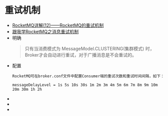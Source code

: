 # 重试机制
- [RocketMQ详解(12)——RocketMQ的重试机制](https://blog.csdn.net/weixin_34452850/article/details/82746852)
- [跟我学RocketMQ之消息重试机制](https://juejin.im/entry/6844903809186005000)
- 明确
    > 只有当消费模式为 MessageModel.CLUSTERING(集群模式) 时，Broker才会自动进行重试，对于广播消息是不会重试的。
- 配置
    ```
    RocketMQ可在broker.conf文件中配置Consumer端的重试次数和重试时间间隔，如下：
    
    messageDelayLevel = 1s 5s 10s 30s 1m 2m 3m 4m 5m 6m 7m 8m 9m 10m 20m 30m 1h 2h
    ```
- 
- 
- 